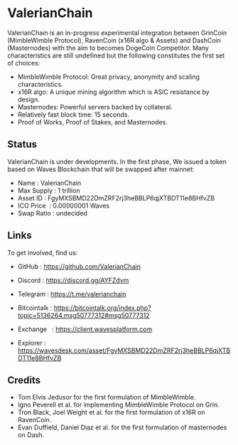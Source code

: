 # ValerianChain

ValerianChain is an in-progress experimental integration between GrinCoin (MimbleWimble Protocol), RavenCoin (x16R algo & Assets) and DashCoin (Masternodes) with the aim to becomes DogeCoin Competitor. Many characteristics are still undefined but the following constitutes the first set of choices:

  * MimbleWimble Protocol: Great privacy, anonymity and scaling characteristics.
  * x16R algo: A unique mining algorithm which is ASIC resistance by design.
  * Masternodes: Powerful servers backed by collateral.
  * Relatively fast block time: 15 seconds.
  * Proof of Works, Proof of Stakes, and Masternodes.
  

## Status

ValerianChain is under developments. In the first phase, We issued a token based on Waves Blockchain that will be swapped after mainnet:

  * Name       : ValerianChain 
  * Max Supply : 1 trillion
  * Asset ID   : FgyMXSBMD22DmZRF2rj3heBBLP6qjXTBDT11e8BHfvZB
  * ICO Price  : 0.00000001 Waves
  * Swap Ratio : undecided

## Links

To get involved, find us:

* GitHub      : https://github.com/ValerianChain
* Discord     : https://discord.gg/AYFZdvm
* Telegram    : https://t.me/valerianchain
* Bitcointalk : https://bitcointalk.org/index.php?topic=5136264.msg50777312#msg50777312

* Exchange    : https://client.wavesplatform.com
* Explorer    : https://wavesdesk.com/asset/FgyMXSBMD22DmZRF2rj3heBBLP6qjXTBDT11e8BHfvZB 

## Credits

* Tom Elvis Jedusor for the first formulation of MimbleWimble.
* Igno Peverell et al. for implementing MimbleWimble Protocol on Grin.
* Tron Black, Joel Weight et al. for the first formulation of x16R on RavenCoin.
* Evan Duffield, Daniel Diaz et al. for the first formulation of masternodes on Dash.
